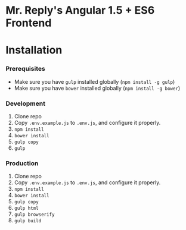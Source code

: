 # Mr. Reply's Angular 1.5 + ES6 Frontend

# Installation

### Prerequisites
- Make sure you have `gulp` installed globally (`npm install -g gulp`)
- Make sure you have `bower` installed globally (`npm install -g bower`)

### Development
1. Clone repo
2. Copy `.env.example.js` to `.env.js`, and configure it properly.
3. `npm install`
4. `bower install`
5. `gulp copy`
6. `gulp`

### Production
1. Clone repo
2. Copy `.env.example.js` to `.env.js`, and configure it properly.
3. `npm install`
4. `bower install`
5. `gulp copy`
6. `gulp html`
7. `gulp browserify`
8. `gulp build`
